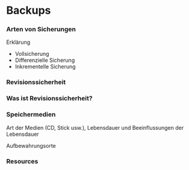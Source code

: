 # Backups

### Arten von Sicherungen

Erklärung
* Vollsicherung
* Differenzielle Sicherung
* Inkrementelle Sicherung

### Revisionssicherheit

### Was ist Revisionssicherheit?

### Speichermedien

Art der Medien (CD, Stick usw.), Lebensdauer und Beeinflussungen der Lebensdauer

Aufbewahrungsorte

### Resources

